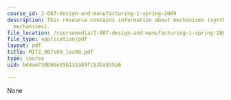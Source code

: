 ```yaml
---
course_id: 2-007-design-and-manufacturing-i-spring-2009
description: This resource contains information about mechanisms (synthesis of 4 bar
  mechanisms).
file_location: /coursemedia/2-007-design-and-manufacturing-i-spring-2009/bd4ae730bb6e35b131a89fcb3ba935a6_MIT2_007s09_lec08.pdf
file_type: application/pdf
layout: pdf
title: MIT2_007s09_lec08.pdf
type: course
uid: bd4ae730bb6e35b131a89fcb3ba935a6

---
```

None